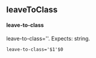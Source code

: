 ## leaveToClass
#### leave-to-class
leave-to-class=''. Expects: string.
```
leave-to-class='$1'$0
```